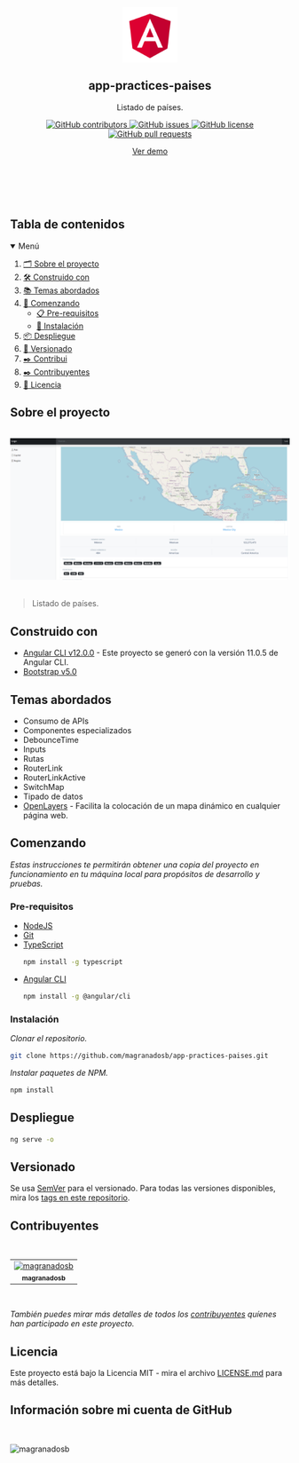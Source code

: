 <p align="center">
 <img width="100px" src="./src/assets/images/logo.png" align="center" alt="GitHub Readme Stats" />
 <h2 align="center">app-practices-paises</h2>
 <p align="center">Listado de países.</p>
</p>
  <p align="center">
     <a href="https://github.com/magranadosb/app-practices-paises/graphs/contributors">
      <img alt="GitHub contributors" src="https://img.shields.io/github/contributors/magranadosb/app-practices-paises.svg?style=for-the-badge" />
     </a>
     <a href="https://github.com/magranadosb/app-practices-paises/issues">
      <img alt="GitHub issues" src="https://img.shields.io/github/issues/magranadosb/app-practices-paises.svg?style=for-the-badge" />
     </a>
     <a href="https://github.com/magranadosb/app-practices-paises/blob/main/LICENSE.md">
      <img alt="GitHub license" src="https://img.shields.io/github/license/magranadosb/app-practices-paises.svg?style=for-the-badge" />
     </a>
     <a href="https://github.com/magranadosb/app-practices-paises/pulls">
      <img alt="GitHub pull requests" src="https://img.shields.io/github/issues-pr/magranadosb/app-practices-paises.svg?style=for-the-badge" />
     </a>
</p>
<p align="center">
    <a href="https://magranadosb.github.io/app-practices-paises/">Ver demo</a>
</p>
<br/>
<br/>
<br/>
<br/>

## Tabla de contenidos

<details open="open">
  <summary>Menú</summary>
  <ol>
    <li><a href="#sobre-el-proyecto">🗂️ Sobre el proyecto</a></li>
    <li><a href="#construido-con">🛠️ Construido con</a></li>
    <li><a href="#temas-abordados">📚 Temas abordados</a></li>
    <li>
      <a href="#comenzando">🚀 Comenzando</a>
      <ul>
        <li><a href="#pre-requisitos">📋 Pre-requisitos</a></li>
        <li><a href="#instalación">🔧 Instalación</a></li>
      </ul>
    </li>
    <li><a href="#despliegue">📦 Despliegue</a></li>
    <li><a href="#versionado">📌 Versionado</a></li>
    <li><a href="#contribuidores">✒️ Contribui    <li><a href="#contribuyentes">✒️ Contribuyentes</a></li>
    <li><a href="#licencia">📄 Licencia</a></li>
  </ol>
</details>

## Sobre el proyecto

&nbsp;
![](./src/assets/images/header.png)
&nbsp;
 > Listado de países.

## Construido con

* [Angular CLI v12.0.0](https://angular.io/) - Este proyecto se generó con la versión 11.0.5 de Angular CLI.
* [Bootstrap v5.0](https://getbootstrap.com/docs/5.0/getting-started/introduction/)

## Temas abordados

* Consumo de APIs
* Componentes especializados
* DebounceTime
* Inputs
* Rutas
* RouterLink
* RouterLinkActive
* SwitchMap
* Tipado de datos
* [OpenLayers](https://openlayers.org/) - Facilita la colocación de un mapa dinámico en cualquier página web.

## Comenzando

_Estas instrucciones te permitirán obtener una copia del proyecto en funcionamiento en tu máquina local para propósitos de desarrollo y pruebas._

### Pre-requisitos

* [NodeJS](https://nodejs.org/en/)
* [Git](https://git-scm.com)
* [TypeScript](https://www.typescriptlang.org/download)
  ```sh
  npm install -g typescript
  ```
* [Angular CLI](https://angular.io/cli)
  ```sh
  npm install -g @angular/cli
  ```

### Instalación

_Clonar el repositorio._
```sh
git clone https://github.com/magranadosb/app-practices-paises.git
```

_Instalar paquetes de NPM._

```sh
npm install
```
## Despliegue

```sh
ng serve -o
```

## Versionado

Se usa [SemVer](http://semver.org/) para el versionado. Para todas las versiones disponibles, mira los [tags en este repositorio](https://github.com/magranadosb/app-practices-paises/tags).

## Contribuyentes
&nbsp;

<table>
  <tr>
    <td align="center">
      <a href="https://github.com/magranadosb">
        <img src="https://avatars.githubusercontent.com/u/75822956" width="50px;" alt="magranadosb"/><br>
        <sub>
          <b>magranadosb</b>
        </sub>
      </a>
    </td>
  </tr>
</table>
&nbsp;

_También puedes mirar más detalles de todos los [contribuyentes](https://github.com/magranadosb/app-practices-paises/graphs/contributors) quíenes han participado en este proyecto._

## Licencia

Este proyecto está bajo la Licencia MIT - mira el archivo [LICENSE.md](LICENSE.md) para más detalles.

## Información sobre mi cuenta de GitHub

<br/>

![magranadosb](https://github-readme-stats.vercel.app/api?username=magranadosb&show_icons=true&locale=es)
